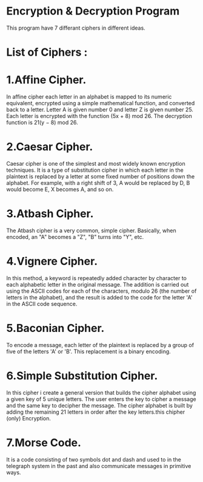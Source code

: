 # Encryption & Decryption Program
This program have 7 differant ciphers in different ideas.
# List of Ciphers :
# 1.Affine Cipher.<br/>
In affine cipher each letter in an alphabet is mapped to its numeric equivalent, encrypted using a simple mathematical function, and converted back to a letter. Letter A is given number 0 and letter Z is given number 25. Each letter is encrypted with the function (5x + 8) mod 26. The decryption function is 21(y − 8) mod 26.<br/>
# 2.Caesar Cipher.<br/> 
Caesar cipher is one of the simplest and most widely known encryption techniques. It is a type of substitution cipher in which each letter in the plaintext is replaced by a letter at some fixed number of positions down the alphabet. For example, with a right shift of 3, A would be replaced by D, B
would become E, X becomes A, and so on.<br/>
# 3.Atbash Cipher.<br/> 
The Atbash cipher is a very common, simple cipher. Basically, when encoded, an "A" becomes a "Z", "B" turns into "Y", etc.<br/>
# 4.Vignere Cipher.<br/>
In this method, a keyword is repeatedly added character by character to each alphabetic letter in the original message. The addition is carried out using the ASCII codes for each of the characters, modulo 26 (the number of letters in the alphabet), and the result is added to the code for the letter 'A' in the ASCII code sequence.<br/>
# 5.Baconian Cipher.<br/>
To encode a message, each letter of the plaintext is replaced by a group of five of the letters 'A' or 'B'. This replacement is a binary encoding.<br/>
# 6.Simple Substitution Cipher.<br/>
In this cipher i create a general version that builds the cipher alphabet using a given key of 5 unique letters. The user enters the key to cipher a message and the same key to decipher the message. The cipher alphabet is built by adding the remaining 21 letters in order after the key letters.this chipher (only) Encryption.<br/>
# 7.Morse Code.<br/> 
It is a code consisting of two symbols dot and dash and used to in the telegraph system in the past and also communicate messages in primitive ways.

